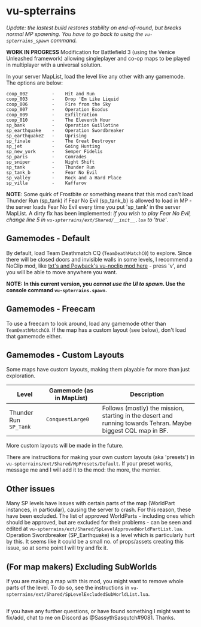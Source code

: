# vu-spterrains

*Update: the lastest build restores stability on end-of-round, but breaks normal MP spawning. You have to go back to using the `vu-spterrains_spawn` command.*

**WORK IN PROGRESS**
Modification for Battlefield 3 (using the Venice Unleashed framework) allowing singleplayer and co-op maps to be played in multiplayer with a universal solution.

In your server MapList, load the level like any other with any gamemode. The options are below:

```
coop_002         -    Hit and Run
coop_003         -    Drop 'Em Like Liquid
coop_006         -    Fire from the Sky
coop_007         -    Operation Exodus
coop_009         -    Exfiltration
coop_010         -    The Eleventh Hour
sp_bank          -    Operation Guillotine
sp_earthquake    -    Operation Swordbreaker
sp_earthquake2   -    Uprising
sp_finale        -    The Great Destroyer
sp_jet           -    Going Hunting
sp_new_york      -    Semper Fidelis
sp_paris         -    Comrades
sp_sniper        -    Night Shift
sp_tank          -    Thunder Run
sp_tank_b        -    Fear No Evil
sp_valley        -    Rock and a Hard Place
sp_villa         -    Kaffarov
```

**NOTE**: Some quirk of Frostbite or something means that this mod can't load Thunder Run (sp_tank) if Fear No Evil (sp_tank_b) is allowed to load in MP - the server loads Fear No Evil every time you put 'sp_tank' in the server MapList. A dirty fix has been implemented: *if you wish to play Fear No Evil, change line 5 in `vu-spterrains/ext/Shared/__init__.lua` to 'true'*.

## Gamemodes - Default

By default, load Team Deathmatch CQ (`TeamDeathMatchC0`) to explore. Since there will be closed doors and invisible walls in some levels, I recommend a NoClip mod, like [txt's and Powback's vu-noclip mod here](https://github.com/romunro/VU-Noclip) - press 'v', and you will be able to move anywhere you want.

**NOTE: In this current version, you *cannot use the UI to spawn*. Use the console command `vu-spterrains.spawn`.**

## Gamemodes - Freecam

To use a freecam to look around, load any gamemode other than `TeamDeathMatchC0`. If the map has a custom layout (see below), don't load that gamemode either.

## Gamemodes - Custom Layouts

Some maps have custom layouts, making them playable for more than just exploration.

| Level                      | Gamemode (as in MapList) | Description                                                                                                          |
| -------------------------- | ------------------------ | -------------------------------------------------------------------------------------------------------------------- |
| Thunder Run `SP_Tank`      | `ConquestLarge0`         | Follows (mostly) the mission, starting in the desert and running towards Tehran. Maybe biggest CQL map in BF.        |

More custom layouts will be made in the future.

There are instructions for making your own custom layouts (aka 'presets') in `vu-spterrains/ext/Shared/MpPresets/Default`. If your preset works, message me and I will add it to the mod: the more, the merrier.

## Other issues

Many SP levels have issues with certain parts of the map (WorldPart instances, in particular), causing the server to crash. For this reason, these have been excluded. The list of approved WorldParts - including ones which should be approved, but are excluded for their problems - can be seen and edited at `vu-spterrains/ext/Shared/SpLevelApprovedWorldPartList.lua`. Operation Swordbreaker (SP_Earthquake) is a level which is particularly hurt by this. It seems like it could be a small no. of props/assets creating this issue, so at some point I will try and fix it.

## (For map makers) Excluding SubWorlds

If you are making a map with this mod, you might want to remove whole parts of the level. To do so, see the instructions in `vu-spterrains/ext/Shared/SpLevelExcludedSubWorldList.lua`.

##

If you have any further questions, or have found something I might want to fix/add, chat to me on Discord as @SassythSasqutch#9081. Thanks.
